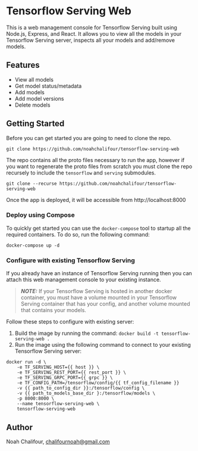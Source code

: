 # Tensorflow Serving Web

This is a web management console for Tensorflow Serving built using Node.js, Express, and React. It allows you to view all the models in your Tensorflow Serving server, inspects all your models and add/remove models.

## Features

<ul>
    <li>View all models</li>
    <li>Get model status/metadata</li>
    <li>Add models</li>
    <li>Add model versions</li>
    <li>Delete models</li>
</ul>

## Getting Started

Before you can get started you are going to need to clone the repo.

`git clone https://github.com/noahchalifour/tensorflow-serving-web`

The repo contains all the proto files necessary to run the app, however if you want to regenerate the proto files from scratch you must clone the repo recursely to include the `tensorflow` and `serving` submodules.

`git clone --recurse https://github.com/noahchalifour/tensorflow-serving-web`

Once the app is deployed, it will be accessible from http://localhost:8000

### Deploy using Compose

To quickly get started you can use the `docker-compose` tool to startup all the required containers. To do so, run the following command:

`docker-compose up -d`

### Configure with existing Tensorflow Serving

If you already have an instance of Tensorflow Serving running then you can attach this web management console to your existing instance.

> **_NOTE:_**  If your Tensorflow Serving is hosted in another docker container, you must have a volume mounted in your Tensorflow Serving container that has your config, and another volume mounted that contains your models.

Follow these steps to configure with existing server:

1. Build the image by running the command: `docker build -t tensorflow-serving-web .`
2. Run the image using the following command to connect to your existing Tensorflow Serving server:

```
docker run -d \
    -e TF_SERVING_HOST={{ host }} \
    -e TF_SERVING_REST_PORT={{ rest_port }} \
    -e TF_SERVING_GRPC_PORT={{ grpc }} \
    -e TF_CONFIG_PATH=/tensorflow/config/{{ tf_config_filename }}
    -v {{ path_to_config_dir }}:/tensorflow/config \
    -v {{ path_to_models_base_dir }:/tensorflow/models \
    -p 8000:8000 \
    --name tensorflow-serving-web \
    tensorflow-serving-web
```

## Author

Noah Chalifour, chalifournoah@gmail.com